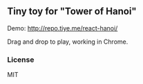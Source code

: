 
Tiny toy for "Tower of Hanoi"
----

Demo: http://repo.tiye.me/react-hanoi/

Drag and drop to play, working in Chrome.

### License

MIT